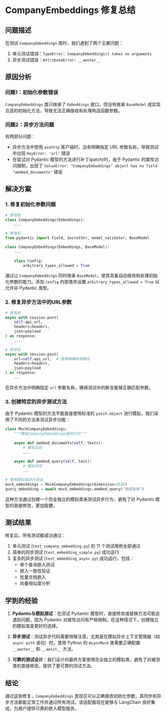 # CompanyEmbeddings 修复总结

## 问题描述

在测试 `CompanyEmbeddings` 类时，我们遇到了两个主要问题：

1. 单元测试错误：`TypeError: CompanyEmbeddings() takes no arguments`
2. 异步测试错误：`AttributeError: __aenter__`

## 原因分析

### 问题1：初始化参数错误
`CompanyEmbeddings` 类只继承了 `Embeddings` 接口，但没有继承 `BaseModel` 或实现合适的初始化方法，导致无法正确接收和处理构造函数参数。

### 问题2：异步方法问题
有两部分问题：
- 异步方法中使用 `aiohttp` 客户端时，没有明确指定 URL 参数名称，导致测试中出现 `KeyError: 'url'` 错误
- 在尝试对 Pydantic 模型的方法进行补丁(patch)时，由于 Pydantic 的属性访问限制，出现了 `ValueError: "CompanyEmbeddings" object has no field "aembed_documents"` 错误

## 解决方案

### 1. 修复初始化参数问题

```python
# 修改前
class CompanyEmbeddings(Embeddings):
    ...

# 修改后
from pydantic import Field, SecretStr, model_validator, BaseModel

class CompanyEmbeddings(Embeddings, BaseModel):
    ...
    
    class Config:
        arbitrary_types_allowed = True
```

通过让 `CompanyEmbeddings` 同时继承 `BaseModel`，使其具备自动接收和处理初始化参数的能力。添加 `Config` 内部类并设置 `arbitrary_types_allowed = True` 以允许非 Pydantic 类型。

### 2. 修复异步方法中的URL参数

```python
# 修改前
async with session.post(
    self.api_url,
    headers=headers,
    json=payload
) as response:
    ...

# 修改后
async with session.post(
    url=self.api_url,  # 使用明确的参数名
    headers=headers,
    json=payload
) as response:
    ...
```

在异步方法中明确指定 `url` 参数名称，确保测试中的断言能够正确匹配参数。

### 3. 创建特定的异步测试方法

由于 Pydantic 模型的方法不能直接使用标准的 `patch.object` 进行模拟，我们采用了不同的方法来测试异步功能：

```python
class MockCompanyEmbeddings:
    """模拟CompanyEmbeddings类的行为"""
    
    async def aembed_documents(self, texts):
        # 模拟实现
        ...
            
    async def aembed_query(self, text):
        # 模拟实现
        ...

# 使用模拟类进行测试
mock_embeddings = MockCompanyEmbeddings(dimension=1536)
query_embedding = await mock_embeddings.aembed_query("测试文本")
```

这种方法通过创建一个完全独立的模拟类来测试异步行为，避免了对 Pydantic 模型的直接修改，更加稳健。

## 测试结果

修复后，所有测试都成功通过：

1. 单元测试 (`test_company_embedding.py`) 的 11 个测试用例全部通过
2. 简单的同步测试 (`test_embedding_simple.py`) 成功运行
3. 复杂的异步测试 (`test_embedding_async.py`) 成功运行，包括：
   - 单个查询嵌入测试
   - 嵌入一致性验证
   - 批量文档嵌入
   - 向量相似度分析

## 学到的经验

1. **Pydantic与模拟测试**：在测试 Pydantic 模型时，直接修改或替换方法可能会遇到问题，因为 Pydantic 对属性访问有严格限制。在这种情况下，创建独立的模拟类是更好的选择。

2. **异步测试**：测试异步代码需要特殊注意，尤其是在模拟异步上下文管理器（如 `async with` 语句）时。使用 Python 的 `AsyncMock` 类需要正确配置 `__aenter__` 和 `__aexit__` 方法。

3. **可靠的测试设计**：我们设计的最终方案使用完全独立的模拟类，避免了对被测类的直接修改，提供了更可靠的测试方法。

## 结论

通过这些修复，`CompanyEmbeddings` 类现在可以正确接收初始化参数，其同步和异步方法都能正常工作并通过所有测试。该适配器现在能够与 LangChain 良好集成，为用户提供可靠的嵌入模型服务。 
